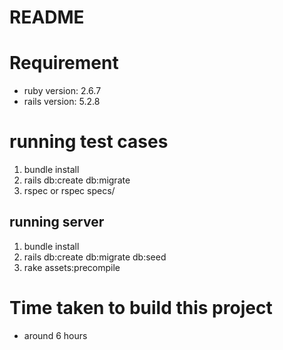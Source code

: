 # README

# Requirement

* ruby version: 2.6.7
* rails version: 5.2.8

# running test cases

1. bundle install
2. rails db:create db:migrate
3. rspec or rspec specs/

## running server

1. bundle install
2. rails db:create db:migrate db:seed
3. rake assets:precompile

# Time taken to build this project

* around 6 hours

